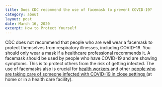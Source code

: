 ```yaml
---
title: Does CDC recommend the use of facemask to prevent COVID-19?
category: about
layout: post
date: March 16, 2020
excerpt: How to Protect Yourself
---
```


CDC does not recommend that people who are well wear a facemask to protect themselves from respiratory illnesses, including 
COVID-19. You should only wear a mask if a healthcare professional recommends it. A facemask should be used by people who 
have COVID-19 and are showing symptoms. This is to protect others from the risk of getting infected. The use of facemasks 
also is crucial for <a href="https://www.cdc.gov/coronavirus/2019-ncov/infection-control/control-recommendations.html?CDC_AA_refVal=https%3A%2F%2Fwww.cdc.gov%2Fcoronavirus%2F2019-ncov%2Fhcp%2Finfection-control.html"> health workers </a> and 
other <a href="https://www.cdc.gov/coronavirus/2019-ncov/hcp/guidance-home-care.html"> people who are taking care of someone infected with COVID-19 in close settings </a> (at home or in a health care facility).

